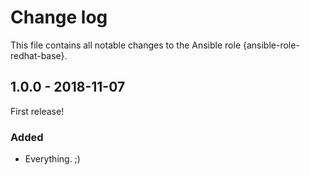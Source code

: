 # Change log

This file contains all notable changes to the Ansible role {ansible-role-redhat-base}.

## 1.0.0 - 2018-11-07

First release!

### Added
- Everything. ;)
